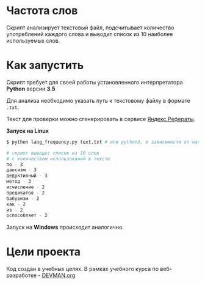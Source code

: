 # Частота слов

Скрипт анализирует текстовый файл, подсчитывает количество употреблений каждого слова и выводит список из 10 наиболее используемых слов.

# Как запустить

Скрипт требует для своей работы установленного интерпретатора **Python** версии **3.5**

Для анализа необходимо указать путь к текстовому файлу в формате `.txt`. 

Текст для проверки можно сгенерировать в сервисе [Яндекс.Рефераты](https://yandex.ru/referats/).

**Запуск на Linux**

```bash
$ python lang_frequency.py text.txt # или python3, в зависимости от настроек системы

# cкрипт выведет список из 10 слов 
# с количеством использований в тексте
по - 3
даосизм - 3
дедуктивный - 3
метод - 3
исчисление - 2
предикатов - 2
бабувизм - 2
как - 2
из - 2
оспособляет - 2
```
Запуск на **Windows** происходит аналогично.

# Цели проекта

Код создан в учебных целях. В рамках учебного курса по веб-разработке - [DEVMAN.org](https://devman.org)
